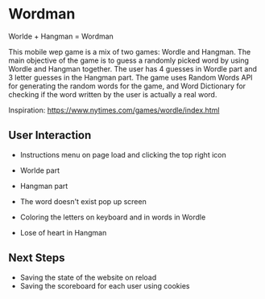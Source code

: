 # Wordman
Worlde + Hangman = Wordman

This mobile wep game is a mix of two games: Wordle and Hangman. The main objective of the game is to guess a randomly picked word by using Wordle and Hangman together. The user has 4 guesses in Wordle part and 3 letter guesses in the Hangman part. The game uses Random Words API for generating the random words for the game, and Word Dictionary for checking if the word written by the user is actually a real word. 


Inspiration: https://www.nytimes.com/games/wordle/index.html 


## User Interaction 

 - Instructions menu on page load and clicking the top right icon

 - Worlde part

 - Hangman part

 - The word doesn't exist pop up screen

 - Coloring the letters on keyboard and in words in Wordle

 - Lose of heart in Hangman
 


## Next Steps

 - Saving the state of the website on reload
 - Saving the scoreboard for each user using cookies
